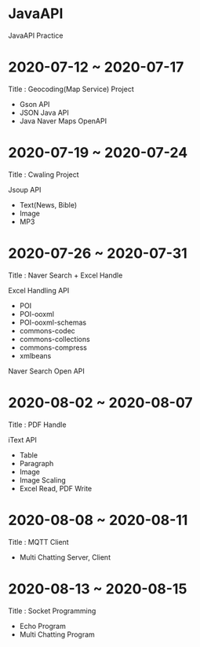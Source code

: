 # JavaAPI
JavaAPI Practice

# 2020-07-12 ~ 2020-07-17
 Title : Geocoding(Map Service) Project
- Gson API
- JSON Java API
- Java Naver Maps OpenAPI

# 2020-07-19 ~ 2020-07-24
 Title : Cwaling Project

Jsoup API
- Text(News, Bible)
- Image
- MP3

# 2020-07-26 ~ 2020-07-31
 Title : Naver Search + Excel Handle
 
Excel Handling API
- POI
- POI-ooxml
- POI-ooxml-schemas
- commons-codec
- commons-collections
- commons-compress
- xmlbeans

Naver Search Open API

# 2020-08-02 ~ 2020-08-07
 Title : PDF Handle

iText API
- Table
- Paragraph
- Image
- Image Scaling
- Excel Read, PDF Write

# 2020-08-08 ~ 2020-08-11
 Title : MQTT Client
 - Multi Chatting Server, Client
 
# 2020-08-13 ~ 2020-08-15
 Title : Socket Programming

- Echo Program
- Multi Chatting Program
